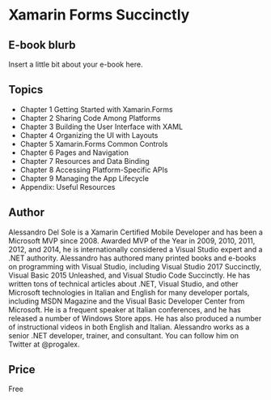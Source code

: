 # Xamarin Forms Succinctly

## E-book blurb

Insert a little bit about your e-book here.

## Topics

* Chapter 1 Getting Started with Xamarin.Forms
* Chapter 2 Sharing Code Among Platforms
* Chapter 3 Building the User Interface with XAML
* Chapter 4 Organizing the UI with Layouts
* Chapter 5 Xamarin.Forms Common Controls
* Chapter 6 Pages and Navigation
* Chapter 7 Resources and Data Binding
* Chapter 8 Accessing Platform-Specific APIs
* Chapter 9 Managing the App Lifecycle
* Appendix: Useful Resources

## Author

Alessandro Del Sole is a Xamarin Certified Mobile Developer and has been a Microsoft MVP 
since 2008. Awarded MVP of the Year in 2009, 2010, 2011, 2012, and 2014, he is 
internationally considered a Visual Studio expert and a .NET authority. Alessandro has authored 
many printed books and e-books on programming with Visual Studio, including Visual Studio 
2017 Succinctly, Visual Basic 2015 Unleashed, and Visual Studio Code Succinctly. He has 
written tons of technical articles about .NET, Visual Studio, and other Microsoft technologies in 
Italian and English for many developer portals, including MSDN Magazine and the Visual Basic 
Developer Center from Microsoft. He is a frequent speaker at Italian conferences, and he has 
released a number of Windows Store apps. He has also produced a number of instructional 
videos in both English and Italian. Alessandro works as a senior .NET developer, trainer, and 
consultant. You can follow him on Twitter at @progalex.

## Price

Free
